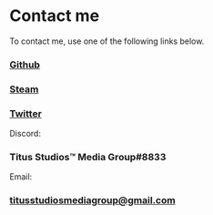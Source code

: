 

# Contact me
To contact me, use one of the following links below.


### [Github](https://github.com/TitusStudiosMediaGroup/)

### [Steam](https://steamcommunity.com/id/TitusStudiosMediaGroup/)

### [Twitter](https://twitter.com/TitusStudiosMG)

Discord: 
### Titus Studios™ Media Group#8833

Email: 
### titusstudiosmediagroup@gmail.com
